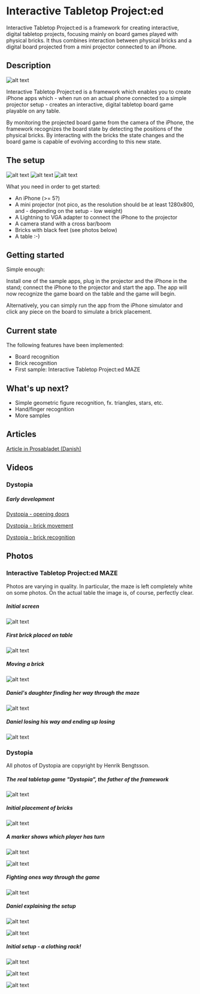 Interactive Tabletop Project:ed
===============================

Interactive Tabletop Project:ed is a framework for creating interactive, digital tabletop projects, focusing mainly on board games played with physical bricks. It thus combines interaction between physical bricks and a digital board projected from a mini projector connected to an iPhone.


Description
-----------

![alt text](https://raw.githubusercontent.com/black-knight/interactive-tabletop-project-ed/master/Presentation/description.jpg "Description")

Interactive Tabletop Project:ed is a framework which enables you to create iPhone apps which - when run on an actual phone connected to a simple projector setup - creates an interactive, digital tabletop board game playable on any table.

By monitoring the projected board game from the camera of the iPhone, the framework recognizes the board state by detecting the positions of the physical bricks. By interacting with the bricks the state changes and the board game is capable of evolving according to this new state.

The setup
---------

![alt text](https://raw.githubusercontent.com/black-knight/interactive-tabletop-project-ed/master/Presentation/setup1.jpg "Description")
![alt text](https://raw.githubusercontent.com/black-knight/interactive-tabletop-project-ed/master/Presentation/setup2.jpg "Description")
![alt text](https://raw.githubusercontent.com/black-knight/interactive-tabletop-project-ed/master/Presentation/setup3.jpg "Description")

What you need in order to get started:

* An iPhone (>= 5?)
* A mini projector (not pico, as the resolution should be at least 1280x800, and - depending on the setup - low weight)
* A Lightning to VGA adapter to connect the iPhone to the projector
* A camera stand with a cross bar/boom
* Bricks with black feet (see photos below)
* A table :-)

Getting started
---------------

Simple enough:

Install one of the sample apps, plug in the projector and the iPhone in the stand; connect the iPhone to the projector and start the app. The app will now recognize the game board on the table and the game will begin.

Alternatively, you can simply run the app from the iPhone simulator and click any piece on the board to simulate a brick placement.

Current state
-------------

The following features have been implemented:

* Board recognition
* Brick recognition
* First sample: Interactive Tabletop Project:ed MAZE

What's up next?
---------------

* Simple geometric figure recognition, fx. triangles, stars, etc.
* Hand/finger recognition
* More samples

Articles
--------

[Article in Prosabladet (Danish)](https://www.prosa.dk/fileadmin/user_upload/dokumenter/PROSAbladet/2014/Prosabladet_April_2014_web.pdf)

Videos
------

### Dystopia

##### Early development

[Dystopia - opening doors](http://youtu.be/q70jRrMF240)

[Dystopia - brick movement](http://youtu.be/2pPu2RXxLaE)

[Dystopia - brick recognition](http://youtu.be/lE4cS93vqYw)

Photos
------

### Interactive Tabletop Project:ed MAZE

Photos are varying in quality. In particular, the maze is left completely white on some photos. On the actual table the image is, of course, perfectly clear.

##### Initial screen

![alt text](https://raw.githubusercontent.com/black-knight/interactive-tabletop-project-ed/master/Presentation/maze1.jpg "MAZE Image")

##### First brick placed on table

![alt text](https://raw.githubusercontent.com/black-knight/interactive-tabletop-project-ed/master/Presentation/maze2.jpg "MAZE Image")

##### Moving a brick

![alt text](https://raw.githubusercontent.com/black-knight/interactive-tabletop-project-ed/master/Presentation/maze3.jpg "MAZE Image")

##### Daniel's daughter finding her way through the maze

![alt text](https://raw.githubusercontent.com/black-knight/interactive-tabletop-project-ed/master/Presentation/maze4.jpg "MAZE Image")

##### Daniel losing his way and ending up losing

![alt text](https://raw.githubusercontent.com/black-knight/interactive-tabletop-project-ed/master/Presentation/maze5.jpg "MAZE Image")

### Dystopia

All photos of Dystopia are copyright by Henrik Bengtsson.

##### The real tabletop game "Dystopia", the father of the framework

![alt text](https://raw.githubusercontent.com/black-knight/dystopia/master/photos/1.jpg "Dystopia Image")

##### Initial placement of bricks

![alt text](https://raw.githubusercontent.com/black-knight/dystopia/master/photos/2.jpg "Dystopia Image")

##### A marker shows which player has turn

![alt text](https://raw.githubusercontent.com/black-knight/dystopia/master/photos/3.jpg "Dystopia Image")

![alt text](https://raw.githubusercontent.com/black-knight/dystopia/master/photos/4.jpg "Dystopia Image")

##### Fighting ones way through the game

![alt text](https://raw.githubusercontent.com/black-knight/dystopia/master/photos/5.jpg "Dystopia Image")

##### Daniel explaining the setup

![alt text](https://raw.githubusercontent.com/black-knight/dystopia/master/photos/6.jpg "Dystopia Image")

![alt text](https://raw.githubusercontent.com/black-knight/dystopia/master/photos/7.jpg "Dystopia Image")

##### Initial setup - a clothing rack!

![alt text](https://raw.githubusercontent.com/black-knight/dystopia/master/photos/8.jpg "Dystopia Image")

![alt text](https://raw.githubusercontent.com/black-knight/dystopia/master/photos/9.jpg "Dystopia Image")

![alt text](https://raw.githubusercontent.com/black-knight/dystopia/master/photos/10.jpg "Dystopia Image")
